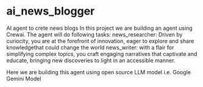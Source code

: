 # ai_news_blogger
AI agent to crete news blogs
In this project we are building an agent using Crewai. The agent will do following tasks: 
news_researcher: Driven by curiocity, you are at the forefront of innovation, eager to explore and share knowledgethat could change the world
news_writer: with a flair for simplifying complex topics, you craft engaging narratives that captivate and educate, bringing new discoveries to light in an accessible manner.

Here we are building this agent using open source LLM model i.e. Google Gemini Model 
